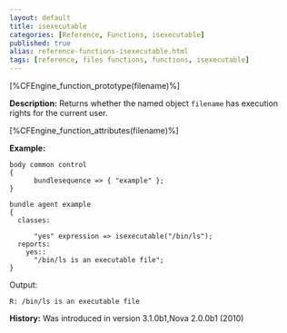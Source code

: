 ```yaml
---
layout: default
title: isexecutable
categories: [Reference, Functions, isexecutable]
published: true
alias: reference-functions-isexecutable.html
tags: [reference, files functions, functions, isexecutable]
---
```


[%CFEngine_function_prototype(filename)%]

**Description:** Returns whether the named object `filename` has execution rights for the current user.

[%CFEngine_function_attributes(filename)%]

**Example:**

```cf3
body common control
{
      bundlesequence => { "example" };
}

bundle agent example
{
  classes:

      "yes" expression => isexecutable("/bin/ls");
  reports:
    yes::
      "/bin/ls is an executable file";
}
```

Output:

```
R: /bin/ls is an executable file
```

**History:** Was introduced in version 3.1.0b1,Nova 2.0.0b1 (2010)
